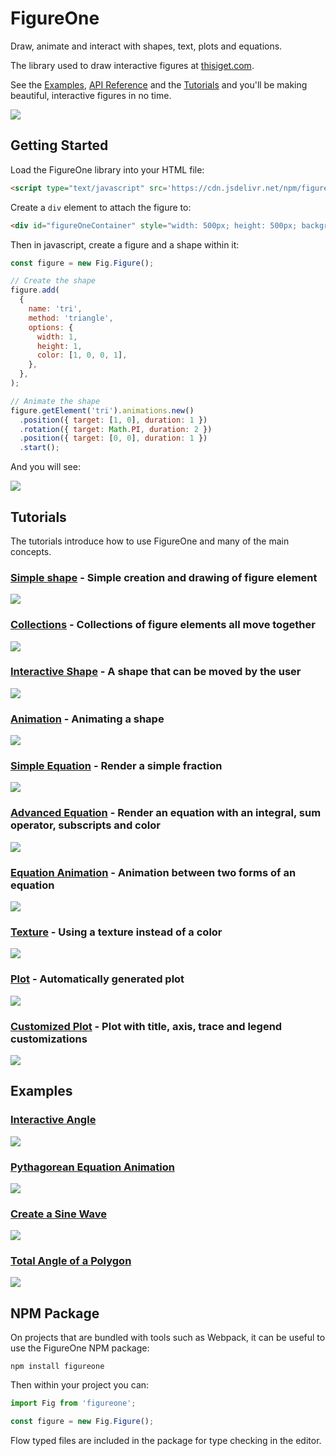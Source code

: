 # FigureOne

Draw, animate and interact with shapes, text, plots and equations.

The library used to draw interactive figures at <a href="https://www.thisiget.com">thisiget.com</a>.

See the [Examples](https://airladon.github.io/FigureOne/), [API Reference](https://airladon.github.io/FigureOne/api/) and the [Tutorials](https://github.com/airladon/FigureOne/tree/master/tutorials) and you'll be making beautiful, interactive figures in no time.

![](examples/Sine%20Limit/example.gif)

## Getting Started

Load the FigureOne library into your HTML file:

```html
<script type="text/javascript" src='https://cdn.jsdelivr.net/npm/figureone@0.3.12/figureone.min.js'></script>
```

Create a `div` element to attach the figure to:
```html
<div id="figureOneContainer" style="width: 500px; height: 500px; background-color: white;"></div>
```

Then in javascript, create a figure and a shape within it:

```js
const figure = new Fig.Figure();

// Create the shape
figure.add(
  {
    name: 'tri',
    method: 'triangle',
    options: {
      width: 1,
      height: 1,
      color: [1, 0, 0, 1],
    },
  },
);

// Animate the shape
figure.getElement('tri').animations.new()
  .position({ target: [1, 0], duration: 1 })
  .rotation({ target: Math.PI, duration: 2 })
  .position({ target: [0, 0], duration: 1 })
  .start();
```

And you will see:

![](./docs/example.gif)


## Tutorials

The tutorials introduce how to use FigureOne and many of the main concepts.

### **[Simple shape](https://github.com/airladon/FigureOne/tree/master/tutorials/01%20-%20Shape)** - Simple creation and drawing of figure element

![](tutorials/01%20-%20Shape/example.png)

### **[Collections](https://github.com/airladon/FigureOne/tree/master/tutorials/02%20-%20Collections)** - Collections of figure elements all move together

![](tutorials/02%20-%20Collections/example.gif)

### **[Interactive Shape](https://github.com/airladon/FigureOne/tree/master/tutorials/03%20-%20Interactive%20Shape)** - A shape that can be moved by the user

![](tutorials/03%20-%20Interactive%20Shape/example.gif)

### **[Animation](https://github.com/airladon/FigureOne/tree/master/tutorials/04%20-%20Animation)** - Animating a shape

![](tutorials/04%20-%20Animation/example.gif)

### **[Simple Equation](https://github.com/airladon/FigureOne/tree/master/tutorials/05%20-%20Simple%20Equation)** - Render a simple fraction

![](tutorials/05%20-%20Simple%20Equation/example.png)

### **[Advanced Equation](https://github.com/airladon/FigureOne/tree/master/tutorials/06%20-%20Advanced%20Equation)** - Render an equation with an integral, sum operator, subscripts and color

![](tutorials/06%20-%20Advanced%20Equation/example.png)

### **[Equation Animation](https://github.com/airladon/FigureOne/tree/master/tutorials/07%20-%20Animation%20between%20Equation%20Forms)** - Animation between two forms of an equation

![](tutorials/07%20-%20Animation%20between%20Equation%20Forms/example.gif)

### **[Texture](https://github.com/airladon/FigureOne/tree/master/tutorials/08%20-%20Texture)** - Using a texture instead of a color

![](tutorials/08%20-%20Texture/example.png)

### **[Plot](https://github.com/airladon/FigureOne/tree/master/tutorials/09%20-%20Plot)** - Automatically generated plot

![](tutorials/09%20-%20Plot/example.png)

### **[Customized Plot](https://github.com/airladon/FigureOne/tree/master/tutorials/10%20-%20Customized%20Plot)** - Plot with title, axis, trace and legend customizations

![](tutorials/10%20-%20Customized%20Plot/example.png)


## Examples

### **[Interactive Angle](https://github.com/airladon/FigureOne/tree/master/examples/Interactive%20Angle)**

![](examples/Interactive%20Angle/example.gif)

### **[Pythagorean Equation Animation](https://github.com/airladon/FigureOne/tree/master/examples/Pythagorean%20Theorem)**

![](examples/Pythagorean%20Theorem/example.gif)

### **[Create a Sine Wave](https://github.com/airladon/FigureOne/tree/master/examples/Sine%20Wave)**

![](examples/Sine%20Wave/example.gif)

### **[Total Angle of a Polygon](https://github.com/airladon/FigureOne/tree/master/examples/Total%20Angle%20of%20a%20Polygon)**

![](examples/Total%20Angle%20of%20a%20Polygon/example.gif)


## NPM Package

On projects that are bundled with tools such as Webpack, it can be useful to use the FigureOne NPM package:

`npm install figureone`

Then within your project you can:

```js
import Fig from 'figureone';

const figure = new Fig.Figure();
```

Flow typed files are included in the package for type checking in the editor.

